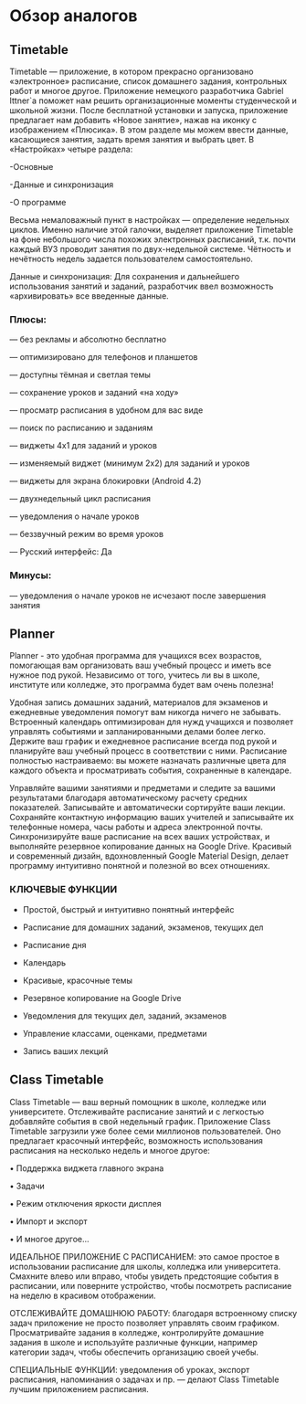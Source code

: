 # Обзор аналогов

## Timetable

Timetable — приложение, в котором прекрасно организовано «электронное» расписание, список домашнего задания, контрольных работ и многое другое.
Приложение немецкого разработчика Gabriel Ittner`а поможет нам решить организационные моменты студенческой и школьной жизни.
После бесплатной установки и запуска, приложение предлагает нам добавить «Новое занятие», нажав на иконку с изображением «Плюсика».
В этом разделе мы можем ввести данные, касающиеся занятия, задать время занятия и выбрать цвет.
В «Настройках» четыре раздела:

-Основные

-Данные и синхронизация

-О программе

Весьма немаловажный пункт в настройках — определение недельных циклов. Именно наличие этой галочки, выделяет
приложение Timetable на фоне небольшого числа похожих электронных расписаний, т.к. почти каждый ВУЗ проводит занятия по двух-недельной системе.
Чётность и нечётность недель задается пользователем самостоятельно.

Данные и синхронизация: Для сохранения и дальнейшего использования занятий и заданий, разработчик ввел возможность «архивировать» все введенные данные.

### Плюсы:  

— без рекламы и абсолютно бесплатно

— оптимизировано для телефонов и планшетов

— доступны тёмная и светлая темы

— сохранение уроков и заданий «на ходу»

— просматр расписания в удобном для вас виде

— поиск по расписанию и заданиям

— виджеты 4x1 для заданий и уроков

— изменяемый виджет (минимум 2x2) для заданий и уроков

— виджеты для экрана блокировки (Android 4.2)

— двухнедельный цикл расписания

— уведомления о начале уроков

— беззвучный режим во время уроков

— Русский интерфейс: Да

### Минусы:

— уведомления о начале уроков не исчезают после завершения занятия

## Planner

Planner - это удобная программа для учащихся всех возрастов, помогающая вам организовать ваш учебный процесс и иметь все нужное под рукой. Независимо от того, учитесь ли вы в школе, институте или колледже, это программа будет вам очень полезна!

Удобная запись домашних заданий, материалов для экзаменов и ежедневные уведомления помогут вам никогда ничего не забывать. Встроенный календарь оптимизирован для нужд учащихся и позволяет управлять событиями и запланированными делами более легко.
Держите ваш график и ежедневное расписание всегда под рукой и планируйте ваш учебный процесс в соответствии с ними. Расписание полностью настраиваемо: вы можете назначать различные цвета для каждого объекта и просматривать события, сохраненные в календаре.

Управляйте вашими занятиями и предметами и следите за вашими результатами благодаря автоматическому расчету средних показателей.
Записывайте и автоматически сортируйте ваши лекции.
Сохраняйте контактную информацию ваших учителей и записывайте их телефонные номера, часы работы и адреса электронной почты.
Синхронизируйте ваше расписание на всех ваших устройствах, и выполняйте резервное копирование данных на Google Drive.
Красивый и современный дизайн, вдохновленный Google Material Design, делает программу интуитивно понятной и полезной во всех отношениях.


### КЛЮЧЕВЫЕ ФУНКЦИИ

- Простой, быстрый и интуитивно понятный интерфейс

- Расписание для домашних заданий, экзаменов, текущих дел

- Расписание дня

- Календарь

- Красивые, красочные темы

- Резервное копирование на Google Drive

- Уведомления для текущих дел, заданий, экзаменов

- Управление классами, оценками, предметами

- Запись ваших лекций

## Class Timetable

Class Timetable — ваш верный помощник в школе, колледже или университете. Отслеживайте расписание занятий и с легкостью добавляйте события в свой недельный график.
Приложение Class Timetable загрузили уже более семи миллионов пользователей. Оно предлагает красочный интерфейс, возможность использования расписания на несколько недель и многое другое:

• Поддержка виджета главного экрана

• Задачи

• Режим отключения яркости дисплея

• Импорт и экспорт

• И многое другое...


ИДЕАЛЬНОЕ ПРИЛОЖЕНИЕ С РАСПИСАНИЕМ: это самое простое в использовании расписание для школы, колледжа или университета. Смахните влево или вправо, чтобы увидеть предстоящие события в расписании,
или поверните устройство, чтобы посмотреть расписание на неделю в красивом отображении.

ОТСЛЕЖИВАЙТЕ ДОМАШНЮЮ РАБОТУ: благодаря встроенному списку задач приложение не просто позволяет управлять своим графиком. Просматривайте задания в колледже, контролируйте домашние задания в школе
и используйте различные функции, например категории задач, чтобы обеспечить организацию своей учебы.

СПЕЦИАЛЬНЫЕ ФУНКЦИИ: уведомления об уроках, экспорт расписания, напоминания о задачах и пр. — делают Class Timetable лучшим приложением расписания.